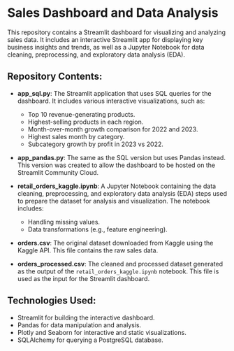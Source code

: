 # Sales Dashboard and Data Analysis

This repository contains a Streamlit dashboard for visualizing and analyzing sales data. It includes an interactive Streamlit app for displaying key business insights and trends, as well as a Jupyter Notebook for data cleaning, preprocessing, and exploratory data analysis (EDA).

## Repository Contents:
- **app_sql.py**: The Streamlit application that uses SQL queries for the dashboard. It includes various interactive visualizations, such as:
  - Top 10 revenue-generating products.
  - Highest-selling products in each region.
  - Month-over-month growth comparison for 2022 and 2023.
  - Highest sales month by category.
  - Subcategory growth by profit in 2023 vs 2022.

- **app_pandas.py**: The same as the SQL version but uses Pandas instead. This version was created to allow the dashboard to be hosted on the Streamlit Community Cloud.

- **retail_orders_kaggle.ipynb**: A Jupyter Notebook containing the data cleaning, preprocessing, and exploratory data analysis (EDA) steps used to prepare the dataset for analysis and visualization. The notebook includes:
  - Handling missing values.
  - Data transformations (e.g., feature engineering).

- **orders.csv**: The original dataset downloaded from Kaggle using the Kaggle API. This file contains the raw sales data.

- **orders_processed.csv**: The cleaned and processed dataset generated as the output of the `retail_orders_kaggle.ipynb` notebook. This file is used as the input for the Streamlit dashboard.

## Technologies Used:
- Streamlit for building the interactive dashboard.
- Pandas for data manipulation and analysis.
- Plotly and Seaborn for interactive and static visualizations.
- SQLAlchemy for querying a PostgreSQL database.